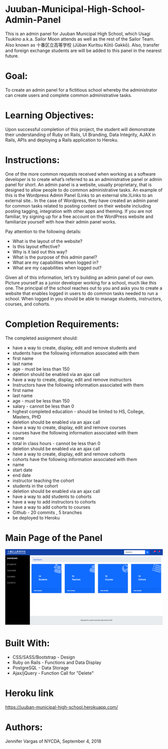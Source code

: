 # Juuban-Municipal-High-School-Admin-Panel

This is an admin panel for Juuban Municipal High School, which Usagi Tsukino a.k.a. Sailor Moon attends as well as the rest of the Sailor Team. Also known as 十番区立高等学校 (Jūban Kuritsu Kōtō Gakkō). Also, transfer and foreign exchange students are will be added to this panel in the nearest future.

# Goal:

To create an admin panel for a fictitious school whereby the administrator can create users and complete common administrative tasks.

# Learning Objectives:  

Upon successful completion of this project, the student will demonstrate their understanding of Ruby on Rails, UI Branding, Data Integrity, AJAX in Rails, APIs and deploying a Rails application to Heroku.

# Instructions:

One of the more common requests received when working as a software developer is to create what’s referred to as an administrative panel or admin panel for short. An admin panel is a website, usually proprietary, that is designed to allow people to do common administrative tasks. An example of this is the Wordpress Admin Panel (Links to an external site.)Links to an external site.. In the case of Wordpress, they have created an admin panel for common tasks related to posting content on their website including posting tagging, integration with other apps and theming. If you are not familiar, try signing up for a free account on the WordPress website and familiarize yourself with how their admin panel works.

Pay attention to the following details:

- What is the layout of the website?
- Is this layout effective?
- Why is it laid out this way?
- What is the purpose of this admin panel?
- What are my capabilities when logged in?
- What are my capabilities when logged out?

Given all of this information, let’s try building an admin panel of our own. Picture yourself as a junior developer working for a school, much like this one. The principal of the school reaches out to you and asks you to create a website that enables logged in users to do common tasks needed to run a school. When logged in you should be able to manage students, instructors, courses, and cohorts.

# Completion Requirements:

The completed assignment should:

- have a way to create, display, edit and remove students and
- students have the following information associated with them 
- first name
- last name
- age - must be less than 150
- deletion should be enabled via an ajax call
- have a way to create, display, edit and remove instructors
- Instructors have the following information associated with them
- first name
- last name
- age - must be less than 150
- salary - cannot be less than 0
- highest completed education - should be limited to HS, College, Masters, PHD
- deletion should be enabled via an ajax call
- have a way to create, display, edit and remove courses
- courses have the following information associated with them 
- name
- total in class hours - cannot be less than 0
- deletion should be enabled via an ajax call
- have a way to create, display, edit and remove cohorts
- cohorts have the following information associated with them 
- name
- start date
- end date
- instructor teaching the cohort
- students in the cohort
- deletion should be enabled via an ajax call
- have a way to add students to cohorts
- have a way to add instructors to cohorts
- have a way to add cohorts to courses
- Github - 20 commits , 5 branches
- be deployed to Heroku

# Main Page of the Panel

![alt text](https://github.com/jevargasv/Juuban-Municipal-High-School-Admin-Panel/blob/master/Main%20Page.png)

# Built With:
- CSS/SASS/Bootstrap - Design
- Ruby on Rails - Functions and Data Display
- PostgreSQL - Data Storage
- Ajax/jQuery - Function Call for "Delete"

# Heroku link

https://juuban-municipal-high-school.herokuapp.com/

# Authors:
Jennifer Vargas of NYCDA, September 4, 2018
